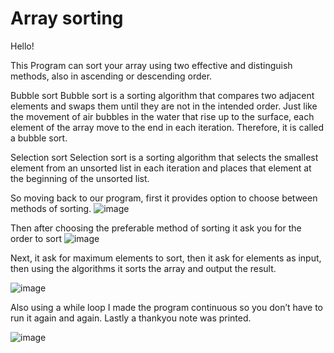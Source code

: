 # Array sorting 


Hello!

This Program can sort your array using two effective and distinguish methods, also in ascending or descending order.

Bubble sort 
Bubble sort is a sorting algorithm that compares two adjacent elements and swaps them until they are not in the intended order.
Just like the movement of air bubbles in the water that rise up to the surface, each element of the array move to the end in each iteration. Therefore, it is called a bubble sort.

Selection sort 
Selection sort is a sorting algorithm that selects the smallest element from an unsorted list in each iteration and places that element at the beginning of the unsorted list.

So moving back to our program, first it provides option to choose between methods of sorting.
![image](https://user-images.githubusercontent.com/93596846/167308880-e26ec33f-ddec-4f91-89c2-51ab0f6aa3ae.png)



Then after choosing the preferable method of sorting it ask you for the order to sort 
![image](https://user-images.githubusercontent.com/93596846/167308868-56005097-0b60-4787-bb22-0bfc51a7e910.png)

 
Next, it ask for maximum elements to sort, then it ask for elements as input, then using the algorithms it sorts the array and output the result.
 
![image](https://user-images.githubusercontent.com/93596846/167308886-bdd8d3a8-20c4-4245-9e63-f1170dc1cd55.png)

Also using a while loop I made the program continuous so you don’t have to run it again and again.
Lastly a thankyou note was printed.

 
![image](https://user-images.githubusercontent.com/93596846/167308942-d184f383-99cf-4254-addc-3ad183652430.png)
